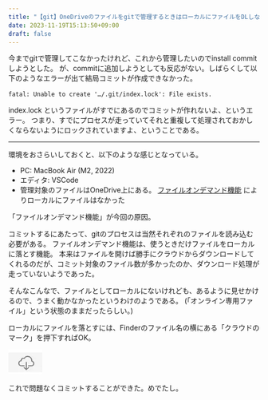 ```yaml
---
title: "【git】OneDriveのファイルをgitで管理するときはローカルにファイルをDLしないとエラーになる"
date: 2023-11-19T15:13:50+09:00
draft: false
---
```


今までgitで管理してこなかったけれど、これから管理したいのでinstall commitしようとした。
が、commitに追加しようとしても反応がない。しばらくして以下のようなエラーが出て結局コミットが作成できなかった。

```
fatal: Unable to create '…/.git/index.lock': File exists.
```

index.lock というファイルがすでにあるのでコミットが作れないよ、というエラー。
つまり、すでにプロセスが走っていてそれと重複して処理されておかしくならないようにロックされていますよ、ということである。

---

環境をおさらいしておくと、以下のような感じとなっている。

- PC: MacBook Air (M2, 2022)
- エディタ: VSCode
- 管理対象のファイルはOneDrive上にある。 [ファイルオンデマンド機能](https://support.microsoft.com/ja-jp/office/mac-%E7%94%A8-onedrive-%E3%83%95%E3%82%A1%E3%82%A4%E3%83%AB-%E3%82%AA%E3%83%B3%E3%83%87%E3%83%9E%E3%83%B3%E3%83%89%E3%81%A7%E3%83%87%E3%82%A3%E3%82%B9%E3%82%AF%E9%A0%98%E5%9F%9F%E3%82%92%E7%AF%80%E7%B4%84%E3%81%99%E3%82%8B-529f6d53-e572-4922-a585-e7a318c135f0) によりローカルにファイルはなかった

「ファイルオンデマンド機能」が今回の原因。

コミットするにあたって、gitのプロセスは当然それぞれのファイルを読み込む必要がある。
ファイルオンデマンド機能は、使うときだけファイルをローカルに落とす機能。
本来はファイルを開けば勝手にクラウドからダウンロードしてくれるのだが、コミット対象のファイル数が多かったのか、ダウンロード処理が走っていないようであった。

そんなこんなで、ファイルとしてローカルにないけれども、あるように見せかけるので、うまく動かなかったというわけのようである。
(「オンライン専用ファイル」という状態のままだったらしい。)

ローカルにファイルを落とすには、Finderのファイル名の横にある「クラウドのマーク」を押下すればOK。

![DL button](dl-button.webp)

これで問題なくコミットすることができた。めでたし。
